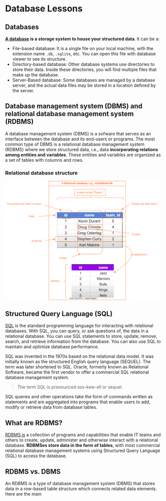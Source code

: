 # Database Lessons


## Databases

**[A database][datacamp1] is a storage system to house your structured data**. It can be a:

- File-based database: It is a single file on your local machine, with the extension name `.db`, `.sqlite`, etc. You can open this file with database viewer to see its structure.
- Directory-based database: Other database systems use directories to store their data. Inside these directories, you will find multiple files that make up the database.
- Server-Based database: Some databases are managed by a database server, and the actual data files may be stored in a location defined by the server.

## Database management system (DBMS) and relational database management system (RDBMS)

A database management system (DBMS) is a sofware that serves as an interface between the database and its end-users or programs. The most common type of DBMS is a relational database management system (RDBMS) where we store structured data, i.e., data **incorporating relations among entities and variables**. These entities and variables are organized as a set of tables with columns and rows.


### Relational database structure

![](./assets/relational-databases.svg)

## Structured Query Language (SQL)

[SQL][datacamp] is the standard programming language for interacting with relational databases. With SQL, you can query, or ask questions of, the data in a relational database. You can use SQL statements to store, update, remove, search, and retrieve information from the database. You can also use SQL to maintain and optimize database performance.

SQL was invented in the 1970s based on the relational data model. It was initially known as the structured English query language (SEQUEL). The term was later shortened to SQL. Oracle, formerly known as Relational Software, became the first vendor to offer a commercial SQL relational database management system.

> The term SQL is pronounced ess-kew-ell or sequel.

SQL queries and other operations take the form of commands written as statements and are aggregated into programs that enable users to add, modify or retrieve data from database tables.

## What are RDBMS?

[RDBMS is] a collection of programs and capabilities that enable IT teams and others to create, update, administer and otherwise interact with a relational database. **RDBMSes store data in the form of tables**, with most commercial relational database management systems using Structured Query Language (SQL) to access the database.


## RDBMS vs. DBMS

An RDBMS is a type of database management system (DBMS) that stores data in a row-based table structure which connects related data elements. Here are the main

[RDBMS is]: https://www.techtarget.com/searchdatamanagement/definition/RDBMS-relational-database-management-system
[aws]: https://aws.amazon.com/what-is/sql/#:~:text=Structured%20query%20language%20(SQL)%20is,relationships%20between%20the%20data%20values.
[datacamp]: https://www.datacamp.com/blog/sql-server-postgresql-mysql-whats-the-difference-where-do-i-start
[datacamp1]: https://www.datacamp.com/blog/is-sql-a-programming-language

